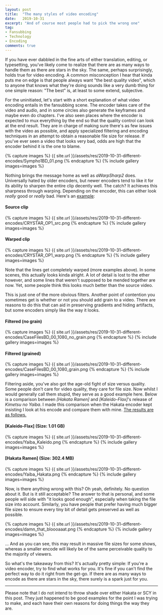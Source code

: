 ```yaml
---
layout: post
title:  "The many styles of video encoding"
date:   2019-10-31
excerpt: "And of course most people had to pick the wrong one"
tag:
- Fansubbing
- Technology
- Encoding
comments: true
---
```


If you have ever dabbled in the fine arts of either translation, editing, or typesetting, you've likely come to realize that there are as many ways to handle them as there are stars in the sky. The same, perhaps surprisingly, holds true for video encoding. A common misconception I hear that kinda puts me on edge is that people always want "the best quality video", which to anyone that knows what they're doing sounds like a very dumb thing for one simple reason: "The best" is, at least to some extend, subjective.

For the uninitiated, let's start with a short explanation of what video encoding entails in the fansubbing scene. The encoder takes care of the video and audio, and in some circles also generate the keyframes and maybe even do chapters. I've also seen places where the encoder is expected to mux everything by the end so that the quality control can look at the end result. They are in charge of making sure there's as few issues with the video as possible, and apply specialized filtering and encoding techniques in an attempt to obtain a reasonable file size for release. If you've ever seen a video that looks very bad, odds are high that the encoder behind it is the one to blame.

{% capture images %} {{ site.url }}/assets/res/2019-10-31-different-encodes/Sympho1BD_01.png {% endcapture %} {% include gallery images=images %}

Nothing brings the message home as well as *aWarpSharp2* does. Universally hated by older encoders, but newer encoders tend to like it for its ability to sharpen the entire clip decently well. The catch? It achieves this sharpness through warping. Depending on the encoder, this can either look *really* good or *really* bad. Here's an [example](https://slowpics.org/comparison/0862f36b-dd4c-4928-a341-0edce4553101):

#### Source clip
{% capture images %} {{ site.url }}/assets/res/2019-10-31-different-encodes/CRYSTAR_OP1_src.png {% endcapture %} {% include gallery images=images %}
#### Warped clip
{% capture images %} {{ site.url }}/assets/res/2019-10-31-different-encodes/CRYSTAR_OP1_warp.png {% endcapture %} {% include gallery images=images %}

Note that the lines get completely warped (more examples above). In some scenes, this actually looks kinda alright. A lot of detail is lost to the ether however, and some lines that weren't supposed to be mended together are now. Yet, some people think this looks much better than the source video.

This is just one of the more obvious filters. Another point of contention you sometimes get is whether or not you should add grain to a video. There are reasons to do this that can aid in preserving gradients and hiding artifacts, but some encoders simply like the way it looks.

#### Filtered (no grain)
{% capture images %} {{ site.url }}/assets/res/2019-10-31-different-encodes/CaseFilesBD_00_1080_no_grain.png {% endcapture %} {% include gallery images=images %}
#### Filtered (grained)
{% capture images %} {{ site.url }}/assets/res/2019-10-31-different-encodes/CaseFilesBD_00_1080_grain.png {% endcapture %} {% include gallery images=images %}

Filtering aside, you've also got the age-old fight of size versus quality. Some people don't care for video quality, they care for file size. Now whilst I would generally call them stupid, they serve as a good example here. Below is a comparison between *[Hakata Ramen]* and *[Kaleido-Flax]*'s release of *Kimetsu no Yaiba*. I made this comparison when the Hakata encoder kept insisting I look at his encode and compare them with mine. [The results are as follows.](https://slowpics.org/comparison/81290fa9-1e55-4361-ad52-5213d0e2e25b)

#### [Kaleido-Flax] (Size: 1.01 GB)
{% capture images %} {{ site.url }}/assets/res/2019-10-31-different-encodes/Yaiba_Kaleido.png {% endcapture %} {% include gallery images=images %}
#### [Hakata Ramen] (Size: 302.4 MB)
{% capture images %} {{ site.url }}/assets/res/2019-10-31-different-encodes/Yaiba_Hakata.png {% endcapture %} {% include gallery images=images %}

Now, is there anything wrong with this? Oh yeah, definitely. No question about it. But is it still acceptable? The answer to that is personal, and some people will side with "it looks good enough", especially when taking the file size into account. Similarly, you have people that prefer having much bigger file sizes to ensure every tiny bit of detail gets preserved as well as possible.

{% capture images %} {{ site.url }}/assets/res/2019-10-31-different-encodes/damn_that_bloooaaat.png {% endcapture %} {% include gallery images=images %}

... And as you can see, this may result in massive file sizes for some shows, whereas a smaller encode will likely be of the same perceivable quality to the majority of viewers.

So what's the takeaway from this? It's actually pretty simple: If you're a video encoder, try to find what works for you. It's fine if you can't find the perfect way to do it right from the get-go. If there are as many ways to encode as there are stars in the sky, there surely is a spark just for you.

<hr>

Please note that I do not intend to throw shade over either Hakata or SCY in this post. They just happened to be good examples for the point I was trying to make, and each have their own reasons for doing things the way they are.